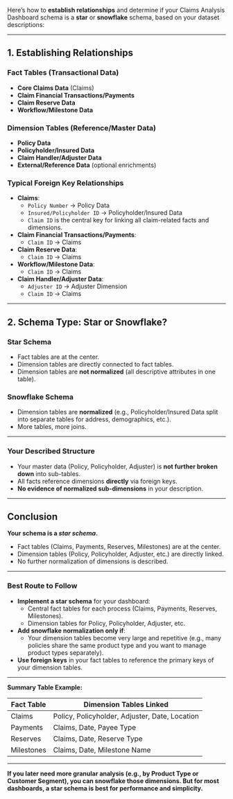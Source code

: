 Here’s how to **establish relationships** and determine if your Claims Analysis Dashboard schema is a **star** or **snowflake** schema, based on your dataset descriptions:

---

## 1. **Establishing Relationships**

### **Fact Tables** (Transactional Data)
- **Core Claims Data** (Claims)
- **Claim Financial Transactions/Payments**
- **Claim Reserve Data**
- **Workflow/Milestone Data**

### **Dimension Tables** (Reference/Master Data)
- **Policy Data**
- **Policyholder/Insured Data**
- **Claim Handler/Adjuster Data**
- **External/Reference Data** (optional enrichments)

### **Typical Foreign Key Relationships**
- **Claims**:  
  - `Policy Number` → Policy Data  
  - `Insured/Policyholder ID` → Policyholder/Insured Data  
  - `Claim ID` is the central key for linking all claim-related facts and dimensions.
- **Claim Financial Transactions/Payments**:  
  - `Claim ID` → Claims
- **Claim Reserve Data**:  
  - `Claim ID` → Claims
- **Workflow/Milestone Data**:  
  - `Claim ID` → Claims
- **Claim Handler/Adjuster Data**:  
  - `Adjuster ID` → Adjuster Dimension  
  - `Claim ID` → Claims

---

## 2. **Schema Type: Star or Snowflake?**

### **Star Schema**
- Fact tables are at the center.
- Dimension tables are directly connected to fact tables.
- Dimension tables are **not normalized** (all descriptive attributes in one table).

### **Snowflake Schema**
- Dimension tables are **normalized** (e.g., Policyholder/Insured Data split into separate tables for address, demographics, etc.).
- More tables, more joins.

---

### **Your Described Structure**

- Your master data (Policy, Policyholder, Adjuster) is **not further broken down** into sub-tables.
- All facts reference dimensions **directly** via foreign keys.
- **No evidence of normalized sub-dimensions** in your description.

---

## **Conclusion**

**Your schema is a _star schema_.**

- Fact tables (Claims, Payments, Reserves, Milestones) are at the center.
- Dimension tables (Policy, Policyholder, Adjuster, etc.) are directly linked.
- No further normalization of dimensions is described.

---

### **Best Route to Follow**

- **Implement a star schema** for your dashboard:  
  - Central fact tables for each process (Claims, Payments, Reserves, Milestones).
  - Dimension tables for Policy, Policyholder, Adjuster, etc.
- **Add snowflake normalization only if**:  
  - Your dimension tables become very large and repetitive (e.g., many policies share the same product type and you want to manage product types separately).
- **Use foreign keys** in your fact tables to reference the primary keys of your dimension tables.

---

**Summary Table Example:**

| Fact Table         | Dimension Tables Linked                        |
|--------------------|-----------------------------------------------|
| Claims             | Policy, Policyholder, Adjuster, Date, Location|
| Payments           | Claims, Date, Payee Type                      |
| Reserves           | Claims, Date, Reserve Type                    |
| Milestones         | Claims, Date, Milestone Name                  |

---

**If you later need more granular analysis (e.g., by Product Type or Customer Segment), you can snowflake those dimensions. But for most dashboards, a star schema is best for performance and simplicity.**